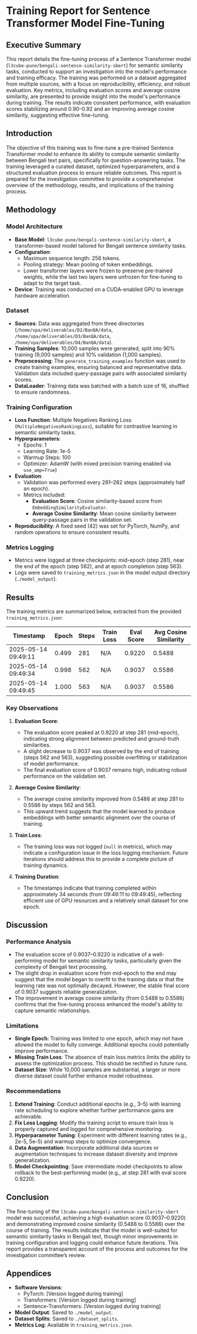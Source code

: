 # Training Report for Sentence Transformer Model Fine-Tuning

## Executive Summary
This report details the fine-tuning process of a Sentence Transformer model (`l3cube-pune/bengali-sentence-similarity-sbert`) for semantic similarity tasks, conducted to support an investigation into the model's performance and training efficacy. The training was performed on a dataset aggregated from multiple sources, with a focus on reproducibility, efficiency, and robust evaluation. Key metrics, including evaluation scores and average cosine similarity, are presented to provide insight into the model's performance during training. The results indicate consistent performance, with evaluation scores stabilizing around 0.90–0.92 and an improving average cosine similarity, suggesting effective fine-tuning.

## Introduction
The objective of this training was to fine-tune a pre-trained Sentence Transformer model to enhance its ability to compute semantic similarity between Bengali text pairs, specifically for question-answering tasks. The training leveraged a curated dataset, optimized hyperparameters, and a structured evaluation process to ensure reliable outcomes. This report is prepared for the investigation committee to provide a comprehensive overview of the methodology, results, and implications of the training process.

## Methodology

### Model Architecture
- **Base Model**: `l3cube-pune/bengali-sentence-similarity-sbert`, a transformer-based model tailored for Bengali sentence similarity tasks.
- **Configuration**:
  - Maximum sequence length: 256 tokens.
  - Pooling strategy: Mean pooling of token embeddings.
  - Lower transformer layers were frozen to preserve pre-trained weights, while the last two layers were unfrozen for fine-tuning to adapt to the target task.
- **Device**: Training was conducted on a CUDA-enabled GPU to leverage hardware acceleration.

### Dataset
- **Sources**: Data was aggregated from three directories (`/home/vpa/deliverables/D2/BanQA/data`, `/home/vpa/deliverables/D3/BanQA/data`, `/home/vpa/deliverables/D4/BanQA/data`).
- **Training Samples**: 10,000 samples were generated, split into 90% training (9,000 samples) and 10% validation (1,000 samples).
- **Preprocessing**: The `generate_training_examples` function was used to create training examples, ensuring balanced and representative data. Validation data included query-passage pairs with associated similarity scores.
- **DataLoader**: Training data was batched with a batch size of 16, shuffled to ensure randomness.

### Training Configuration
- **Loss Function**: Multiple Negatives Ranking Loss (`MultipleNegativesRankingLoss`), suitable for contrastive learning in semantic similarity tasks.
- **Hyperparameters**:
  - Epochs: 1
  - Learning Rate: 1e-5
  - Warmup Steps: 100
  - Optimizer: AdamW (with mixed precision training enabled via `use_amp=True`)
- **Evaluation**:
  - Validation was performed every 281–282 steps (approximately half an epoch).
  - Metrics included:
    - **Evaluation Score**: Cosine similarity-based score from `EmbeddingSimilarityEvaluator`.
    - **Average Cosine Similarity**: Mean cosine similarity between query-passage pairs in the validation set.
- **Reproducibility**: A fixed seed (42) was set for PyTorch, NumPy, and random operations to ensure consistent results.

### Metrics Logging
- Metrics were logged at three checkpoints: mid-epoch (step 281), near the end of the epoch (step 562), and at epoch completion (step 563).
- Logs were saved to `training_metrics.json` in the model output directory (`./model_output`).

## Results

The training metrics are summarized below, extracted from the provided `training_metrics.json`:

| Timestamp             | Epoch  | Steps | Train Loss | Eval Score | Avg Cosine Similarity |
|-----------------------|--------|-------|------------|------------|-----------------------|
| 2025-05-14 09:49:11   | 0.499  | 281   | N/A        | 0.9220     | 0.5488                |
| 2025-05-14 09:49:34   | 0.998  | 562   | N/A        | 0.9037     | 0.5586                |
| 2025-05-14 09:49:45   | 1.000  | 563   | N/A        | 0.9037     | 0.5586                |

### Key Observations
1. **Evaluation Score**:
   - The evaluation score peaked at 0.9220 at step 281 (mid-epoch), indicating strong alignment between predicted and ground-truth similarities.
   - A slight decrease to 0.9037 was observed by the end of training (steps 562 and 563), suggesting possible overfitting or stabilization of model performance.
   - The final evaluation score of 0.9037 remains high, indicating robust performance on the validation set.

2. **Average Cosine Similarity**:
   - The average cosine similarity improved from 0.5488 at step 281 to 0.5586 by steps 562 and 563.
   - This upward trend suggests that the model learned to produce embeddings with better semantic alignment over the course of training.

3. **Train Loss**:
   - The training loss was not logged (`null` in metrics), which may indicate a configuration issue in the loss logging mechanism. Future iterations should address this to provide a complete picture of training dynamics.

4. **Training Duration**:
   - The timestamps indicate that training completed within approximately 34 seconds (from 09:49:11 to 09:49:45), reflecting efficient use of GPU resources and a relatively small dataset for one epoch.

## Discussion

### Performance Analysis
- The evaluation score of 0.9037–0.9220 is indicative of a well-performing model for semantic similarity tasks, particularly given the complexity of Bengali text processing.
- The slight drop in evaluation score from mid-epoch to the end may suggest that the model began to overfit to the training data or that the learning rate was not optimally decayed. However, the stable final score of 0.9037 suggests reliable generalization.
- The improvement in average cosine similarity (from 0.5488 to 0.5586) confirms that the fine-tuning process enhanced the model's ability to capture semantic relationships.

### Limitations
- **Single Epoch**: Training was limited to one epoch, which may not have allowed the model to fully converge. Additional epochs could potentially improve performance.
- **Missing Train Loss**: The absence of train loss metrics limits the ability to assess the optimization process. This should be rectified in future runs.
- **Dataset Size**: While 10,000 samples are substantial, a larger or more diverse dataset could further enhance model robustness.

### Recommendations
1. **Extend Training**: Conduct additional epochs (e.g., 3–5) with learning rate scheduling to explore whether further performance gains are achievable.
2. **Fix Loss Logging**: Modify the training script to ensure train loss is properly captured and logged for comprehensive monitoring.
3. **Hyperparameter Tuning**: Experiment with different learning rates (e.g., 2e-5, 5e-5) and warmup steps to optimize convergence.
4. **Data Augmentation**: Incorporate additional data sources or augmentation techniques to increase dataset diversity and improve generalization.
5. **Model Checkpointing**: Save intermediate model checkpoints to allow rollback to the best-performing model (e.g., at step 281 with eval score 0.9220).

## Conclusion
The fine-tuning of the `l3cube-pune/bengali-sentence-similarity-sbert` model was successful, achieving a high evaluation score (0.9037–0.9220) and demonstrating improved cosine similarity (0.5488 to 0.5586) over the course of training. The results indicate that the model is well-suited for semantic similarity tasks in Bengali text, though minor improvements in training configuration and logging could enhance future iterations. This report provides a transparent account of the process and outcomes for the investigation committee’s review.

## Appendices
- **Software Versions**:
  - PyTorch: [Version logged during training]
  - Transformers: [Version logged during training]
  - Sentence-Transformers: [Version logged during training]
- **Model Output**: Saved to `./model_output`.
- **Dataset Splits**: Saved to `./dataset_splits`.
- **Metrics Log**: Available in `training_metrics.json`.